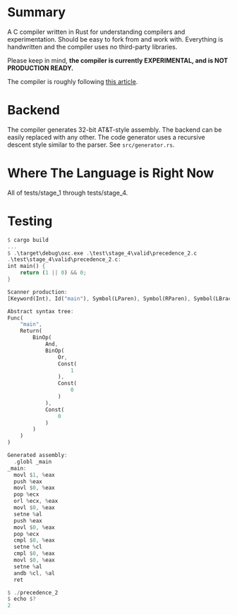 # Summary
A C compiler written in Rust for understanding compilers and experimentation. Should be easy to fork from and work with.
Everything is handwritten and the compiler uses no third-party libraries.

Please keep in mind, **the compiler is currently EXPERIMENTAL, and is NOT PRODUCTION READY.**

The compiler is roughly following [this article](https://norasandler.com/2017/11/29/Write-a-Compiler.html).

# Backend
The compiler generates 32-bit AT&T-style assembly. The backend can be easily replaced with any other. The code generator uses a recursive descent style similar
to the parser.
See `src/generator.rs`.

# Where The Language is Right Now
All of tests/stage_1 through tests/stage_4.

# Testing
```rs
$ cargo build
...
$ .\target\debug\oxc.exe .\test\stage_4\valid\precedence_2.c
.\test\stage_4\valid\precedence_2.c:
int main() {
    return (1 || 0) && 0;
}

Scanner production:
[Keyword(Int), Id("main"), Symbol(LParen), Symbol(RParen), Symbol(LBrace), Keyword(Return), Symbol(LParen), Integer(1), Operator(Or), Integer(0), Symbol(RParen), Operator(And), Integer(0), Symbol(Semicolon), Symbol(RBrace)]

Abstract syntax tree:
Func(
    "main",
    Return(
        BinOp(
            And,
            BinOp(
                Or,
                Const(
                    1
                ),
                Const(
                    0
                )
            ),
            Const(
                0
            )
        )
    )
)

Generated assembly:
  .globl _main
_main:
  movl $1, %eax
  push %eax
  movl $0, %eax
  pop %ecx
  orl %ecx, %eax
  movl $0, %eax
  setne %al
  push %eax
  movl $0, %eax
  pop %ecx
  cmpl $0, %eax
  setne %cl
  cmpl $0, %eax
  movl $0, %eax
  setne %al
  andb %cl, %al
  ret

$ ./precedence_2
$ echo $?
2
```
